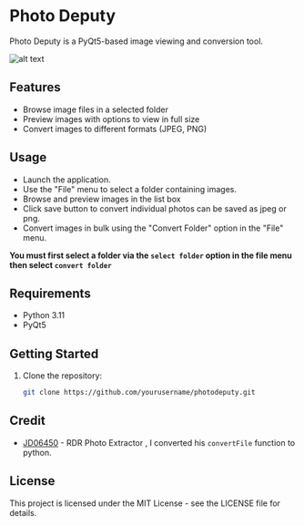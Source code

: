 # Photo Deputy

Photo Deputy is a PyQt5-based image viewing and conversion tool.

![alt text](https://i.imgur.com/3gO8Rje.png)

## Features

- Browse image files in a selected folder
- Preview images with options to view in full size
- Convert images to different formats (JPEG, PNG)

## Usage

- Launch the application.
- Use the "File" menu to select a folder containing images.
- Browse and preview images in the list box
- Click save button to convert individual photos can be saved as jpeg or png.
- Convert images in bulk using the "Convert Folder" option in the "File" menu.

**You must first select a folder via the `select folder` option in the file menu then select `convert folder`**

## Requirements 

- Python 3.11
- PyQt5
  
## Getting Started

1. Clone the repository:

   ```bash
   git clone https://github.com/yourusername/photodeputy.git

## Credit

- [JD06450](https://github.com/JD06450/RDR2-Photo-Extractor) - RDR Photo Extractor , I converted his `convertFile` function to python.
   

## License

This project is licensed under the MIT License - see the LICENSE file for details.
